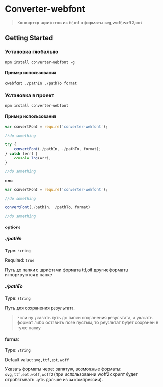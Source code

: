 # Converter-webfont

> Конвертор шрифотов из ttf,otf в форматы svg,woff,woff2,eot

## Getting Started
### Установка глобально
```shell
npm install converter-webfont -g
```
#### Пример использования
```shell
cwebfont ./pathIn ./pathTo format
```

### Установка в проект
```shell
npm install converter-webfont
```

#### Пример использования
```js
var convertFont = require('converter-webfont');

//do something

try {
    convertFont(./pathIn, ./pathTo, format);
} catch (err) {
    console.log(err);
}

//do something
```

или 


```js
var convertFont = require('converter-webfont');

//do something

convertFont(./pathIn, ./pathTo, format);

//do something
```

#### options

##### ./pathIn
Type: `String`

Required: `true`

Путь до папки с шрифтами формата ttf,otf другие форматы игнорируются в папке

##### ./pathTo
Type: `String`

Путь для сохранения результата.

> Если ну указать путь до папки сохранения результата, а указать формат либо оставить поле пустым, то реузльтат будет сохранен в туже папку

#### format
Type: `String`

Default value: `svg,ttf,eot,woff`

Указать форматы через запятую, возможные форматы: `svg,ttf,eot,woff,woff2` (при использовании woff2 скрипт будет отробатывать чуть дольше из за компрессии).
